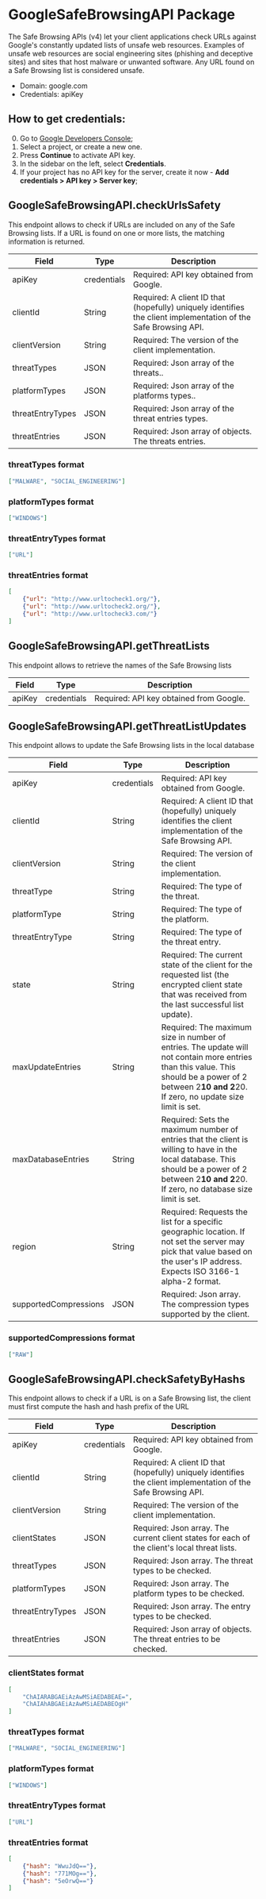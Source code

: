 # GoogleSafeBrowsingAPI Package
The Safe Browsing APIs (v4) let your client applications check URLs against Google's constantly updated lists of unsafe web resources. Examples of unsafe web resources are social engineering sites (phishing and deceptive sites) and sites that host malware or unwanted software. Any URL found on a Safe Browsing list is considered unsafe.
* Domain: google.com
* Credentials: apiKey

## How to get credentials: 
0. Go to [Google Developers Console](https://console.developers.google.com/?authuser=1);
1. Select a project, or create a new one.
2. Press **Continue** to activate API key.
3. In the sidebar on the left, select **Credentials**.
4. If your project has no API key for the server, create it now - **Add credentials > API key > Server key**;

 
## GoogleSafeBrowsingAPI.checkUrlsSafety
This endpoint allows to check if URLs are included on any of the Safe Browsing lists. If a URL is found on one or more lists, the matching information is returned.

| Field           | Type       | Description
|-----------------|------------|----------
| apiKey          | credentials| Required: API key obtained from Google.
| clientId        | String     | Required: A client ID that (hopefully) uniquely identifies the client implementation of the Safe Browsing API.
| clientVersion   | String     | Required: The version of the client implementation.
| threatTypes     | JSON       | Required: Json array of the threats..
| platformTypes   | JSON       | Required: Json array of the platforms types..
| threatEntryTypes| JSON       | Required: Json array of the threat entries types.
| threatEntries   | JSON       | Required: Json array of objects. The threats entries.
### threatTypes format 
```json
["MALWARE", "SOCIAL_ENGINEERING"]
```
### platformTypes format 
```json
["WINDOWS"]
```
### threatEntryTypes format 
```json
["URL"]
```
### threatEntries format 
```json
[
    {"url": "http://www.urltocheck1.org/"},
    {"url": "http://www.urltocheck2.org/"},
    {"url": "http://www.urltocheck3.com/"}
]
```

## GoogleSafeBrowsingAPI.getThreatLists
This endpoint allows to retrieve the names of the Safe Browsing lists

| Field | Type       | Description
|-------|------------|----------
| apiKey| credentials| Required: API key obtained from Google.

## GoogleSafeBrowsingAPI.getThreatListUpdates
This endpoint allows to update the Safe Browsing lists in the local database

| Field                | Type       | Description
|----------------------|------------|----------
| apiKey               | credentials| Required: API key obtained from Google.
| clientId             | String     | Required: A client ID that (hopefully) uniquely identifies the client implementation of the Safe Browsing API.
| clientVersion        | String     | Required: The version of the client implementation.
| threatType           | String     | Required: The type of the threat.
| platformType         | String     | Required: The type of the platform.
| threatEntryType      | String     | Required: The type of the threat entry.
| state                | String     | Required: The current state of the client for the requested list (the encrypted client state that was received from the last successful list update).
| maxUpdateEntries     | String     | Required: The maximum size in number of entries. The update will not contain more entries than this value. This should be a power of 2 between 2**10 and 2**20. If zero, no update size limit is set.
| maxDatabaseEntries   | String     | Required: Sets the maximum number of entries that the client is willing to have in the local database. This should be a power of 2 between 2**10 and 2**20. If zero, no database size limit is set.
| region               | String     | Required: Requests the list for a specific geographic location. If not set the server may pick that value based on the user's IP address. Expects ISO 3166-1 alpha-2 format.
| supportedCompressions| JSON       | Required: Json array. The compression types supported by the client.
### supportedCompressions format 
```json
["RAW"]
```

## GoogleSafeBrowsingAPI.checkSafetyByHashs
This endpoint allows to check if a URL is on a Safe Browsing list, the client must first compute the hash and hash prefix of the URL

| Field           | Type       | Description
|-----------------|------------|----------
| apiKey          | credentials| Required: API key obtained from Google.
| clientId        | String     | Required: A client ID that (hopefully) uniquely identifies the client implementation of the Safe Browsing API.
| clientVersion   | String     | Required: The version of the client implementation.
| clientStates    | JSON       | Required: Json array. The current client states for each of the client's local threat lists.
| threatTypes     | JSON       | Required: Json array. The threat types to be checked.
| platformTypes   | JSON       | Required: Json array. The platform types to be checked.
| threatEntryTypes| JSON       | Required: Json array. The entry types to be checked.
| threatEntries   | JSON       | Required: Json array of objects. The threat entries to be checked.
### clientStates format 
```json
[
    "ChAIARABGAEiAzAwMSiAEDABEAE=",
    "ChAIAhABGAEiAzAwMSiAEDABEOgH"
]
```
### threatTypes format 
```json
["MALWARE", "SOCIAL_ENGINEERING"]
```
### platformTypes format 
```json
["WINDOWS"]
```
### threatEntryTypes format 
```json
["URL"]
```
### threatEntries format 
```json
[
    {"hash": "WwuJdQ=="},
    {"hash": "771MOg=="},
    {"hash": "5eOrwQ=="}
]
```
